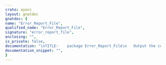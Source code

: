```yaml
---
crate: ayacc
layout: gnatdoc
gnatdoc: {
name: "Error_Report_File",
qualified_name: "Error_Report_File",
signature: "error_report_file",
enclosing: "",
is_private: false,
documentation: "\nTITLE:	package Error_Report_File\n   Output the code which allows users to see what the error token was.\n\nLANGUAGE:\n   Ada\n\nPERSONNEL:\n   AUTHOR: Benjamin Hurwitz\n   DATE: Jul 27 1990\n\nOVERVIEW:\n   Export the procedure Write_File which outputs all the code to the\n   file {base_name}_error_report.a\n\nUPDATES:",
documentation_snippet: "",
}
---
```


